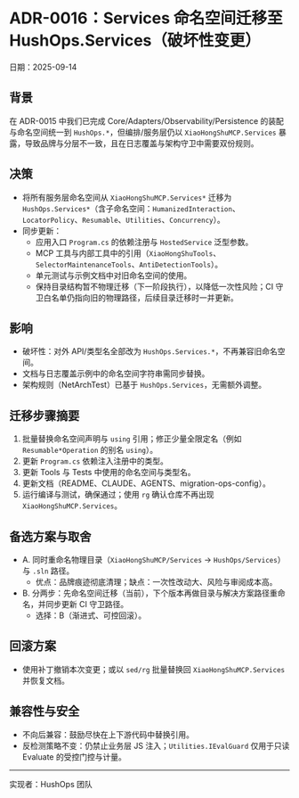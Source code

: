 # ADR-0016：Services 命名空间迁移至 HushOps.Services（破坏性变更）

日期：2025-09-14

## 背景

在 ADR-0015 中我们已完成 Core/Adapters/Observability/Persistence 的装配与命名空间统一到 `HushOps.*`，但编排/服务层仍以 `XiaoHongShuMCP.Services` 暴露，导致品牌与分层不一致，且在日志覆盖与架构守卫中需要双份规则。

## 决策

- 将所有服务层命名空间从 `XiaoHongShuMCP.Services*` 迁移为 `HushOps.Services*`（含子命名空间：`HumanizedInteraction`、`LocatorPolicy`、`Resumable`、`Utilities`、`Concurrency`）。
- 同步更新：
  - 应用入口 `Program.cs` 的依赖注册与 `HostedService` 泛型参数。
  - MCP 工具与内部工具中的引用（`XiaoHongShuTools`、`SelectorMaintenanceTools`、`AntiDetectionTools`）。
  - 单元测试与示例文档中对旧命名空间的使用。
  - 保持目录结构暂不物理迁移（下一阶段执行），以降低一次性风险；CI 守卫白名单仍指向旧的物理路径，后续目录迁移时一并更新。

## 影响

- 破坏性：对外 API/类型名全部改为 `HushOps.Services.*`，不再兼容旧命名空间。
- 文档与日志覆盖示例中的命名空间字符串需同步替换。
- 架构规则（NetArchTest）已基于 `HushOps.Services`，无需额外调整。

## 迁移步骤摘要

1. 批量替换命名空间声明与 `using` 引用；修正少量全限定名（例如 `Resumable*Operation` 的别名 `using`）。
2. 更新 `Program.cs` 依赖注入注册中的类型。
3. 更新 Tools 与 Tests 中使用的命名空间与类型名。
4. 更新文档（README、CLAUDE、AGENTS、migration-ops-config）。
5. 运行编译与测试，确保通过；使用 `rg` 确认仓库不再出现 `XiaoHongShuMCP.Services`。

## 备选方案与取舍

- A. 同时重命名物理目录（`XiaoHongShuMCP/Services` → `HushOps/Services`）与 `.sln` 路径。
  - 优点：品牌痕迹彻底清理；缺点：一次性改动大、风险与审阅成本高。
- B. 分两步：先命名空间迁移（当前），下个版本再做目录与解决方案路径重命名，并同步更新 CI 守卫路径。
  - 选择：B（渐进式、可控回滚）。

## 回滚方案

- 使用补丁撤销本次变更；或以 `sed/rg` 批量替换回 `XiaoHongShuMCP.Services` 并恢复文档。

## 兼容性与安全

- 不向后兼容：鼓励尽快在上下游代码中替换引用。
- 反检测策略不变：仍禁止业务层 JS 注入；`Utilities.IEvalGuard` 仅用于只读 Evaluate 的受控门控与计量。

---

实现者：HushOps 团队

